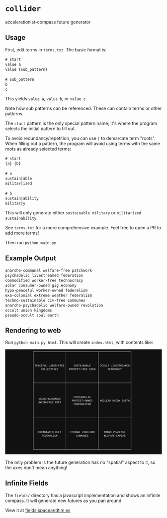 # `collider`

accelerationist-compass future generator

## Usage

First, edit terms in `terms.txt`. The basic format is:

```
# start
value a
value {sub_pattern}

# sub_pattern
b
c
```

This yields `value a`, `value b`, or `value c`.

Note how sub patterns can be referenced. These can contain terms or other patterns.

The `start` pattern is the only special pattern name; it's where the program selects the initial pattern to fill out.

To avoid redundancy/repetition, you can use `|` to demarcate term "roots". When filling out a pattern, the program will avoid using terms with the same roots as already selected terms:

```
# start
{a} {b}

# a
sustain|able
militar|ized

# b
sustain|ability
militar|y
```

This will only generate either `sustainable military` or `militarized sustainability`.

See `terms.txt` for a more comprehensive example. Feel free to open a PR to add more terms!

Then run `python main.py`

## Example Output

```
anarcho-communal welfare-free patchwork
psychadelic livestreamed federation
commodified worker-free technocracy
solar consumer-owned gig economy
hypo-peaceful worker-owned federalism
exa-colonial extreme weather federalism
techno-sustainable civ-free communes
anarcho-psychadelic welfare-owned revolution
occult union kingdoms
pseudo-occult soul earth
```

## Rendering to web

Run `python main.py html`. This will create `index.html`, with contents like:

![](example.png)

The only problem is the future generation has no "spatial" aspect to it, so the axes don't mean anything!

## Infinite Fields

The `fields/` directory has a javascript implementation and shows an infinite compass. It will generate new futures as you pan around

View it at [fields.spaceandtim.es](http://fields.spaceandtim.es/)
